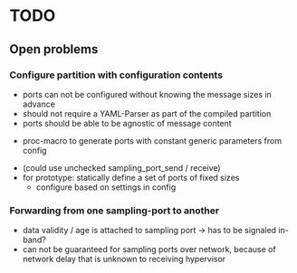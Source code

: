 # TODO

## Open problems

### Configure partition with configuration contents
- ports can not be configured without knowing the message sizes in advance
- should not require a YAML-Parser as part of the compiled partition
- ports should be able to be agnostic of message content
+ proc-macro to generate ports with constant generic parameters from config
- (could use unchecked sampling_port_send / receive)
- for prototype: statically define a set of ports of fixed sizes
  - configure based on settings in config

### Forwarding from one sampling-port to another
- data validity / age is attached to sampling port -> has to be signaled in-band?
- can not be guaranteed for sampling ports over network, because of network delay that is unknown to receiving hypervisor